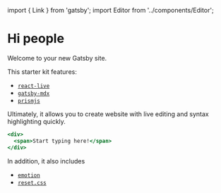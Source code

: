 import { Link } from 'gatsby';
import Editor from '../components/Editor';

# Hi people

Welcome to your new Gatsby site.

This starter kit features:

- [`react-live`](https://github.com/FormidableLabs/react-live)
- [`gatsby-mdx`](https://github.com/ChristopherBiscardi/gatsby-mdx)
- [`prismjs`](https://prismjs.com)

Ultimately, it allows you to create website with live editing and syntax highlighting quickly.

<Editor>

```jsx
<div>
  <span>Start typing here!</span>
</div>
```

</Editor>

In addition, it also includes

- [`emotion`](https://github.com/emotion-js/emotion)
- [`reset.css`](https://github.com/Semantic-Org/Semantic-UI/blob/master/dist/components/reset.css)
